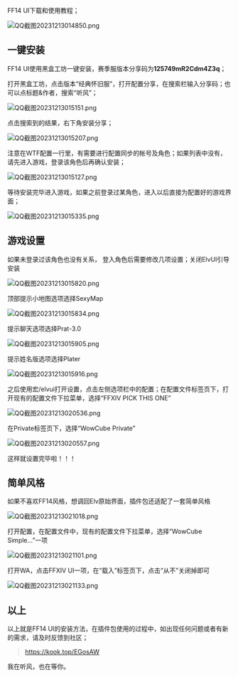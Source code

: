 FF14 UI下载和使用教程；

![QQ截图20231213014850.png](https://s2.loli.net/2023/12/13/DK63oeJqMH4VlwR.png)

## 一键安装

FF14 UI使用黑盒工坊一键安装，赛季服版本分享码为**125749mR2Cdm4Z3q**；

打开黑盒工坊，点击版本“经典怀旧服”，打开配置分享，在搜索栏输入分享码；也可以点标题&作者，搜索“听风”；

![QQ截图20231213015151.png](https://s2.loli.net/2023/12/13/8Qk2aFMx9IAqdhD.png)

点击搜索到的结果，右下角安装分享；

![QQ截图20231213015207.png](https://s2.loli.net/2023/12/13/EwWnm69a8Q3zdhT.png)

注意在WTF配置一行里，有需要进行配置同步的帐号及角色；如果列表中没有，请先进入游戏，登录该角色后再确认安装；

![QQ截图20231213015127.png](https://s2.loli.net/2023/12/13/JzMc8TheiHfSrX4.png)

等待安装完毕进入游戏，如果之前登录过某角色，进入以后直接为配置好的游戏界面；

![QQ截图20231213015335.png](https://s2.loli.net/2023/12/13/jdQ3Wa1YhFUXiHp.png)

## 游戏设置

如果未登录过该角色也没有关系， 登入角色后需要修改几项设置；关闭ElvUI引导安装

![QQ截图20231213015820.png](https://s2.loli.net/2023/12/13/SnLIuQmjvpCROxT.png)

顶部提示小地图选项选择SexyMap

![QQ截图20231213015834.png](https://s2.loli.net/2023/12/13/nTwdZ5gmLrXcv7s.png)

提示聊天选项选择Prat-3.0

![QQ截图20231213015905.png](https://s2.loli.net/2023/12/13/TBWudPlMr5Np2nL.png)

提示姓名版选项选择Plater

![QQ截图20231213015916.png](https://s2.loli.net/2023/12/13/BogXSHGFP6likj3.png)

之后使用宏/elvui打开设置，点击左侧选项栏中的配置；在配置文件标签页下，打开现有的配置文件下拉菜单，选择“FFXIV PICK THIS ONE”

![QQ截图20231213020536.png](https://s2.loli.net/2023/12/13/NQa9szxT2Ocwhl4.png)

在Private标签页下，选择“WowCube Private”

![QQ截图20231213020557.png](https://s2.loli.net/2023/12/13/mnH3dlGUOM2VoK7.png)

这样就设置完毕啦！！！

## 简单风格

如果不喜欢FF14风格，想调回Elv原始界面，插件包还适配了一套简单风格

![QQ截图20231213021018.png](https://s2.loli.net/2023/12/13/TAl3NU5B4fQPHtD.png)

打开配置，在配置文件中，现有的配置文件下拉菜单，选择“WowCube Simple...”一项

![QQ截图20231213021101.png](https://s2.loli.net/2023/12/13/ADj9sY4FzEBl82M.png)

打开WA，点击FFXIV UI一项，在“载入”标签页下，点击“从不”关闭掉即可

![QQ截图20231213021133.png](https://s2.loli.net/2023/12/13/OdNCgqoITh9Hk2P.png)


## 以上

以上就是FF14 UI的安装方法，在插件包使用的过程中，如出现任何问题或者有新的需求，请及时反馈到社区；

> https://kook.top/EGosAW

我在听风，也在等你。